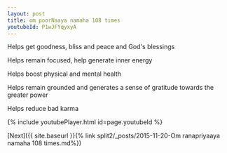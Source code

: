 ```yaml
---
layout: post
title: om poorNaaya namaha 108 times
youtubeId: P1wJFYqyxyA
---
```

 
 
Helps get goodness, bliss and peace and God's blessings
 
Helps remain focused, help generate inner energy 
 
Helps boost physical and mental health 
 
Helps remain grounded and generates a sense of gratitude towards the greater power 
 
Helps reduce bad karma
 
 
 
 


{% include youtubePlayer.html id=page.youtubeId %}
 
[Next]({{ site.baseurl }}{% link  split2/_posts/2015-11-20-Om ranapriyaaya namaha 108 times.md%})
 

